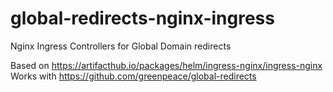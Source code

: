 # global-redirects-nginx-ingress
Nginx Ingress Controllers for Global Domain redirects


Based on https://artifacthub.io/packages/helm/ingress-nginx/ingress-nginx
Works with https://github.com/greenpeace/global-redirects
